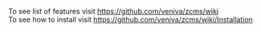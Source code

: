 To see list of features visit https://github.com/veniva/zcms/wiki  
To see how to install visit https://github.com/veniva/zcms/wiki/Installation 
